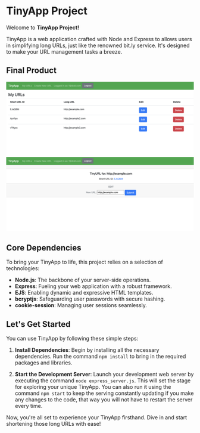 # TinyApp Project

Welcome to **TinyApp Project!**

TinyApp is a web application crafted with Node and Express to allows users in simplifying long URLs, just like the renowned bit.ly service. It's designed to make your URL management tasks a breeze.

## Final Product

![Screenshot of the /urls path](https://github.com/emilyem1/tinyapp/blob/main/docs/urlsScreenshot.png?raw=true) 
![Screenshot of /urls/new path](https://github.com/emilyem1/tinyapp/blob/main/docs/newScreenshot.png?raw=true) 

## Core Dependencies

To bring your TinyApp to life, this project relies on a selection of technologies:

- **Node.js**: The backbone of your server-side operations.
- **Express**: Fueling your web application with a robust framework.
- **EJS**: Enabling dynamic and expressive HTML templates.
- **bcryptjs**: Safeguarding user passwords with secure hashing.
- **cookie-session**: Managing user sessions seamlessly.

## Let's Get Started

You can use TinyApp by following these simple steps:

1. **Install Dependencies**: Begin by installing all the necessary dependencies. Run the command `npm install` to bring in the required packages and libraries.

2. **Start the Development Server**: Launch your development web server by executing the command `node express_server.js`. This will set the stage for exploring your unique TinyApp. You can also run it using the command `npm start` to keep the serving constantly updating if you make any changes to the code, that way you will not have to restart the server every time. 

Now, you're all set to experience your TinyApp firsthand. Dive in and start shortening those long URLs with ease!